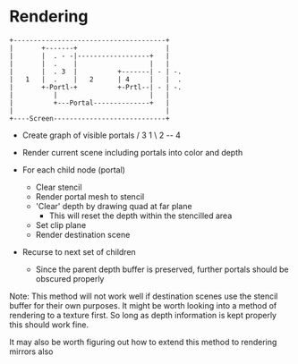 Rendering
=========
	+--------------------------------------+
	|       +-------+                      |
	|       |  . - -|------------------+   |
	|       |  .    |                  |   |
	|       |  . 3  |          +-------| - | -.
	|   1   |  .    |   2      | 4     |   |  .
	|       +-Portl-+          +-Prtl--| - | -.
	|          |                       |   |
	|          +---Portal--------------+   |
	|                                      |
	+----Screen----------------------------+


- Create graph of visible portals
	  / 3
	1
	  \ 2 -- 4

- Render current scene including portals into color and depth
- For each child node (portal)
	- Clear stencil
	- Render portal mesh to stencil
	- 'Clear' depth by drawing quad at far plane
		- This will reset the depth within the stencilled area
	- Set clip plane
	- Render destination scene

- Recurse to next set of children
	- Since the parent depth buffer is preserved, further portals
		should be obscured properly

Note: This method will not work well if destination scenes use the stencil buffer for their own
purposes. It might be worth looking into a method of rendering to a texture first.
So long as depth information is kept properly this should work fine.

It may also be worth figuring out how to extend this method to rendering mirrors also